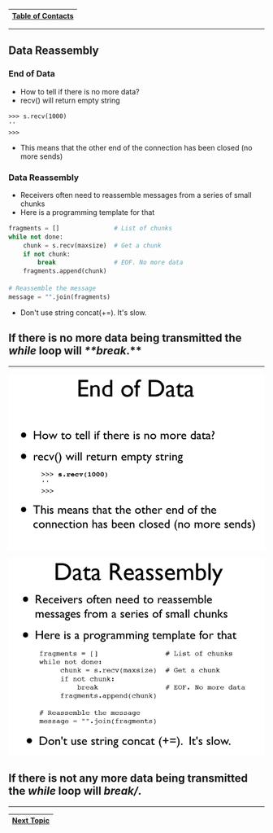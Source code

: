 |[Table of Contacts](/00-Table-of-Contents.md)|
|---|

---

## Data Reassembly

### End of Data

* How to tell if there is no more data?
* recv() will return empty string
```
>>> s.recv(1000)
''
>>>
```
* This means that the other end of the connection has been closed (no more sends)

### Data Reassembly

* Receivers often need to reassemble messages from a series of small chunks
* Here is a programming template for that
```python
fragments = []               # List of chunks
while not done:
    chunk = s.recv(maxsize)  # Get a chunk
    if not chunk:
        break                # EOF. No more data
    fragments.append(chunk)
    
# Reassemble the message
message = "".join(fragments)
```
* Don't use string concat(+=). It's slow.

## If there is no more data being transmitted the _**while**_ loop will _**break_.**

---

![](/assets/chunk1.PNG)

![](/assets/chunk.PNG)

## If there is not any more data being transmitted the _**while**_ loop will _**break**/_**.**

---

|[Next Topic](/03-intro-to-sockets/review.md)|
|---|
